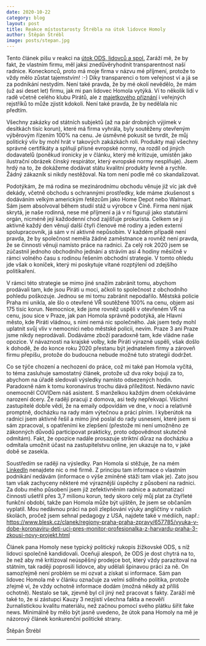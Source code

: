 ```yaml
---
date: 2020-10-22
category: blog
layout: post
title: Reakce místostarosty Štrébla na útok lidovce Homoly
author: Štěpán Štrébl
image: posts/stepan.jpg
---
```


Tento článek píšu v reakci na [útok ODS, lidovců a spol.](https://www.kauza3.cz/nazory-a-komentare/nazory-obyvatel-prahy-3/mistostarosta-strebl-kseftuje-s-respiratory.html) Zaráží mě, že by fakt, že vlastním firmu, měl jaksi znedůvěryhodnit transparentnost naší radnice. Koneckonců, proto má moje firma v názvu mé příjmení, protože to vždy mělo zůstat tajemstvím! :-) Díky transparenci o tom veřejnost ví a já se za podnikání nestydím. Není také pravda, že by mé okolí nevědělo, že mám (už asi deset let) firmu, jak mi pan lidovec Homola vytýká. Ví to několik lidí v radě včetně celého klubu Pirátů, ale z [majetkového přiznání](https://cro.justice.cz/verejnost/funkcionari/form/e97f2d69-669f-4777-b876-692667fbeca4) i veřejných rejstříků to může zjistit kdokoli. Není také pravda, že by nedělala nic předtím.

Všechny zakázky od státních subjektů (až na pár drobných výjimek v desítkách tisíc korun), které má firma vyhrála, byly soutěženy otevřeným výběrovým řízením 100% na cenu. Je úsměvné pokusit se tvrdit, že můj politický vliv by mohl hrát v takových zakázkách roli. Produkty mají všechny správné certifikáty a splňují přísné evropské normy, na rozdíl od jiných dodavatelů (poněkud ironicky je v článku, který mě kritizuje, umístěn jako ilustrační obrázek čínský respirátor, který evropské normy nesplňuje). Jsem hrdý na to, že dokážeme dodávat státu kvalitní produkty levně a rychle. Žádný zákazník si nikdy nestěžoval. Na tom není podle mě co skandalizovat.

Podotýkám, že má rodina se mezinárodnímu obchodu věnuje již víc jak dvě dekády, včetně obchodu s ochrannými prostředky, kde máme zkušenost s dodáváním velkým americkým řetězcům jako Home Depot nebo Walmart. Sám jsem absolvoval během studií stáž u výrobce v Číně. Firma není nijak skrytá, je naše rodinná, nese mé příjmení a já v ní figuruji jako statutární orgán, nicméně její každodenní chod zajišťuje prokurista. Celkem se jí aktivně každý den věnují další čtyři členové mé rodiny a jeden externí spolupracovník, já sám v ní aktivně nepůsobím. V každém případě není pravda, že by společnost neměla žádné zaměstnance a rovněž není pravda, že se činnosti věnuji namísto práce na radnici. Za celý rok 2020 jsem se zúčastnil jednoho obchodního jednání a strávím asi 4 hodiny měsíčně v rámci volného času s rodinou řešením obchodní strategie. V tomto ohledu jde však o koníček, který mi poskytuje vítané rozptýlení od zdejšího politikaření.

V rámci této strategie se mimo jiné snažím zabránit tomu, abychom prodávali tam, kde jsou Piráti u moci, ačkoli to společnost z obchodního pohledu poškozuje. Jednou se mi tomu zabránit nepodařilo. Městská policie Praha mi unikla, ale šlo o otevřené VŘ soutěžené 100% na cenu, objem asi 175 tisíc korun. Nemocnice, kde jsme rovněž uspěli v otevřeném VŘ na cenu, jsou sice v Praze, jak pan Homola správně podotýká, ale Hlavní město, kde Piráti vládnou, s nimi nemá nic společného. Jak jsem tedy mohl uplatnit svůj vliv v nemocnici nebo městské policii, nevím. Praze 3 ani Praze jsme nikdy neprodávali. Dodáváme zboží paradoxně tam, kde vládne naše opozice. V návaznosti na krajské volby, kde Piráti výrazně uspěli, však došlo k dohodě, že do konce roku 2020 přestanu být jednatelem firmy a zároveň firmu přepíšu, protože do budoucna nebude možné tuto strategii dodržet.

Co se týče chození a nechození do práce, což mi také pan Homola vyčítá, to téma zasluhuje samostatný článek, protože už dva roky bojuji za to, abychom na úřadě sledovali výsledky namísto odsezených hodin. Paradoxně nám k tomu koronavirus trochu dává příležitost. Nedávno navíc onemocněl COVIDem náš asistent. S manželkou každým dnem očekáváme narození dcery. Že raději pracuji z domova, asi tedy nepřekvapí. Všichni zastupitelé dobře vědí, že na emaily odpovídám ve dne, v noci a relativně promptně, docházku na rady mám výtečnou a práci plním. I kyberútok na radnici jsem aktivně řešil a mimo jiné poslal do rady usnesení, které jsem si sám zpracoval, s opatřeními ke zlepšení (přestože mi není umožněno ze zákonných důvodů participovat prakticky, proto odpovědnost skutečně odmítám). Fakt, že opozice nadále prosazuje striktní důraz na docházku a odmítala umožnit účast na zastupitelstvu online, jen ukazuje na to, v jaké době se zasekla.

Soustředím se raději na výsledky. Pan Homola si stěžuje, že na mém [LinkedIn](https://www.linkedin.com/in/strebl/) nenajdete nic o mé firmě. Z principu tam informace o vlastním podnikání nedávám (informace o výše zmíněné stáži tam však je). Zato jsou tam však zachyceny některé mé výraznější úspěchy z působení na radnici. Za dobu mého působení jsem již zefektivněním radnice a automatizací činností ušetřil přes 3,7 milionu korun, tedy skoro celý můj plat za čtyřleté funkční období, takže pan Homola může být ujištěn, že jsem se občanům vyplatil. Mou nedávnou práci na poli zlepšování výuky angličtiny v našich školách, pročež jsem sehnal pedagogy z USA, najdete také v médiích, např.: https://www.blesk.cz/clanek/regiony-praha-praha-zpravy/657785/vyuka-v-dobe-koronaviru-deti-uci-pres-monitor-profesionalka-z-harvardu-praha-3-zkousi-novy-projekt.html

Článek pana Homoly nese typický politický rukopis žižkovské ODS, s níž lidovci společně kandidovali. Oceňuji alespoň, že ODS je dost chytrá na to, že než aby mě kritizoval neúspěšný prodejce bot, který vždy parazitoval na státním, tak raději poprosili lidovce, aby udělali špinavou práci za ně. On samozřejmě není problém se mi ozvat a získat si informace. Sám pan lidovec Homola mě v článku označuje za velmi sdílného politika, protože zřejmě ví, že vždy ochotně informace dodám (možná někdy až příliš ochotně). Nestalo se tak, zjevně byl cíl jiný než pracovat s fakty. Zaráží mě také to, že si zástupci Kauzy 3 nezjistí všechna fakta a neověří žurnalistickou kvalitu materiálu, než začnou pomocí svého plátku šířit fake news. Minimálně by mělo být jasně uvedeno, že útok pana Homoly na mě je názorový článek konkurenční politické strany.

Štěpán Štrébl

- - -
